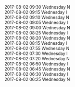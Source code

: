 2017-08-02 09:30 Wednesday  N  
2017-08-02 09:15 Wednesday  I  
2017-08-02 09:10 Wednesday  N  
2017-08-02 09:05 Wednesday  I  
2017-08-02 09:00 Wednesday  N  
2017-08-02 08:25 Wednesday  I  
2017-08-02 08:20 Wednesday  N  
2017-08-02 08:15 Wednesday  I  
2017-08-02 07:55 Wednesday  N  
2017-08-02 07:30 Wednesday  I  
2017-08-02 07:20 Wednesday  N  
2017-08-02 06:50 Wednesday  I  
2017-08-02 06:45 Wednesday  N  
2017-08-02 06:30 Wednesday  I  
2017-08-02 06:25 Wednesday  N  
